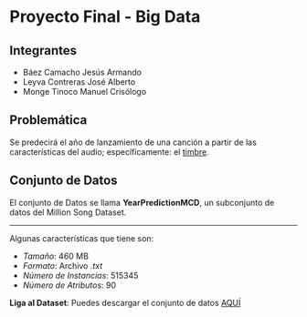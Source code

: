 # Proyecto Final - Big Data

## Integrantes

- Báez Camacho Jesús Armando
- Leyva Contreras José Alberto
- Monge Tinoco Manuel Crisólogo

## Problemática

Se predecirá el año de lanzamiento de una canción a partir de las características del audio; específicamente: el [timbre](https://es.wikipedia.org/wiki/Timbre_(ac%C3%BAstica)).

## Conjunto de Datos

El conjunto de Datos se llama **YearPredictionMCD**, un subconjunto de datos del Million Song Dataset.

-------------------

Algunas características que tiene son:

- *Tamaño*: 460 MB
- *Formato*: Archivo *.txt*
- *Número de Instancias*: 515345
- *Número de Atributos*: 90

**Liga al Dataset**: Puedes descargar el conjunto de datos [AQUÍ](https://archive.ics.uci.edu/ml/datasets/YearPredictionMSD)
